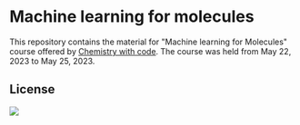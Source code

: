 # Machine learning for molecules
This repository contains the material for "Machine learning for Molecules" course offered by [Chemistry with code](https://facebook.com/@ChemistryWithCode). The course was held from May 22, 2023 to May 25, 2023.


## License
![](https://upload.wikimedia.org/wikipedia/commons/d/d3/Cc_by-nc_icon.svg)
